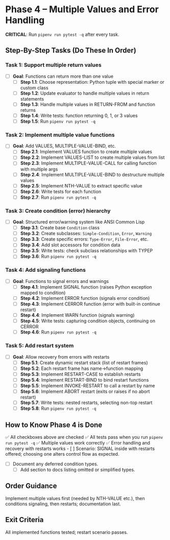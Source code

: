 # Phase 4 – Multiple Values and Error Handling

**CRITICAL**: Run `pipenv run pytest -q` after every task.

## Step-By-Step Tasks (Do These In Order)

### Task 1: Support multiple return values
- [ ] **Goal**: Functions can return more than one value
	- [ ] **Step 1.1**: Choose representation: Python tuple with special marker or custom class
	- [ ] **Step 1.2**: Update evaluator to handle multiple values in return statements
	- [ ] **Step 1.3**: Handle multiple values in RETURN-FROM and function returns
	- [ ] **Step 1.4**: Write tests: function returning 0, 1, or 3 values
	- [ ] **Step 1.5**: Run `pipenv run pytest -q`

### Task 2: Implement multiple value functions  
- [ ] **Goal**: Add VALUES, MULTIPLE-VALUE-BIND, etc.
	- [ ] **Step 2.1**: Implement VALUES function to create multiple values
	- [ ] **Step 2.2**: Implement VALUES-LIST to create multiple values from list
	- [ ] **Step 2.3**: Implement MULTIPLE-VALUE-CALL for calling function with multiple args
	- [ ] **Step 2.4**: Implement MULTIPLE-VALUE-BIND to destructure multiple values  
	- [ ] **Step 2.5**: Implement NTH-VALUE to extract specific value
	- [ ] **Step 2.6**: Write tests for each function
	- [ ] **Step 2.7**: Run `pipenv run pytest -q`

### Task 3: Create condition (error) hierarchy
- [ ] **Goal**: Structured error/warning system like ANSI Common Lisp
	- [ ] **Step 3.1**: Create base `Condition` class 
	- [ ] **Step 3.2**: Create subclasses: `Simple-Condition`, `Error`, `Warning`
	- [ ] **Step 3.3**: Create specific errors: `Type-Error`, `File-Error`, etc.
	- [ ] **Step 3.4**: Add slot accessors for condition data
	- [ ] **Step 3.5**: Write tests: check subclass relationships with TYPEP
	- [ ] **Step 3.6**: Run `pipenv run pytest -q`

### Task 4: Add signaling functions
- [ ] **Goal**: Functions to signal errors and warnings
	- [ ] **Step 4.1**: Implement SIGNAL function (raises Python exception mapped to condition)
	- [ ] **Step 4.2**: Implement ERROR function (signals error condition)
	- [ ] **Step 4.3**: Implement CERROR function (error with built-in continue restart)
	- [ ] **Step 4.4**: Implement WARN function (signals warning)
	- [ ] **Step 4.5**: Write tests: capturing condition objects, continuing on CERROR
	- [ ] **Step 4.6**: Run `pipenv run pytest -q`

### Task 5: Add restart system
- [ ] **Goal**: Allow recovery from errors with restarts
	- [ ] **Step 5.1**: Create dynamic restart stack (list of restart frames)
	- [ ] **Step 5.2**: Each restart frame has name->function mapping
	- [ ] **Step 5.3**: Implement RESTART-CASE to establish restarts
	- [ ] **Step 5.4**: Implement RESTART-BIND to bind restart functions
	- [ ] **Step 5.5**: Implement INVOKE-RESTART to call a restart by name
	- [ ] **Step 5.6**: Implement ABORT restart (exits or raises if no abort restart)
	- [ ] **Step 5.7**: Write tests: nested restarts, selecting non-top restart
	- [ ] **Step 5.8**: Run `pipenv run pytest -q`

## How to Know Phase 4 is Done
✅ All checkboxes above are checked
✅ All tests pass when you run `pipenv run pytest -q`
✅ Multiple values work correctly
✅ Error handling and recovery with restarts works
	- [ ] Scenario: SIGNAL inside with restarts offered; choosing one alters control flow as expected.

- [ ] Document any deferred condition types.
	- [ ] Add section to docs listing omitted or simplified types.

## Order Guidance
Implement multiple values first (needed by NTH-VALUE etc.), then conditions signaling, then restarts; documentation last.

## Exit Criteria
All implemented functions tested; restart scenario passes.
